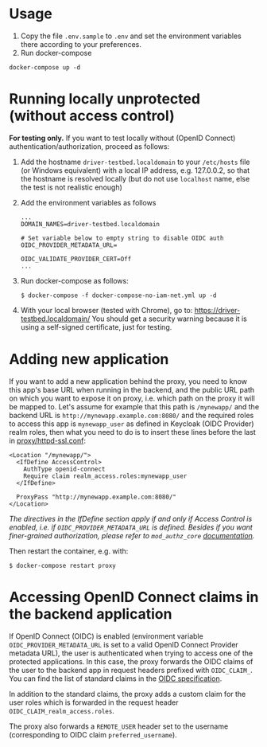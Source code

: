 # Usage

1. Copy the file `.env.sample` to `.env` and set the environment variables there according to your preferences.
1. Run docker-compose

```console
docker-compose up -d
```

# Running locally unprotected (without access control)
**For testing only.**
If you want to test locally without (OpenID Connect) authentication/authorization, proceed as follows:

1. Add the hostname `driver-testbed.localdomain` to your `/etc/hosts` file (or Windows equivalent) with a local IP address, e.g. 127.0.0.2, so that the hostname is resolved locally (but do not use `localhost` name, else the test is not realistic enough)
1. Add the environment variables as follows 
    ```
    ...
    DOMAIN_NAMES=driver-testbed.localdomain

    # Set variable below to empty string to disable OIDC auth
    OIDC_PROVIDER_METADATA_URL=

    OIDC_VALIDATE_PROVIDER_CERT=Off
    ...
    ```

1. Run docker-compose as follows:
   ```
   $ docker-compose -f docker-compose-no-iam-net.yml up -d
   ```
1. With your local browser (tested with Chrome), go to: https://driver-testbed.localdomain/
You should get a security warning because it is using a self-signed certificate, just for testing.

# Adding new application
If you want to add a new application behind the proxy, you need to know this app's base URL when running in the backend, and the public URL path on which you want to expose it on proxy, i.e. which path on the proxy it will be mapped to. Let's assume for example that this path is `/mynewapp/` and the backend URL is `http://mynewapp.example.com:8080/` and the required roles to access this app is `mynewapp_user` as defined in Keycloak (OIDC Provider) realm roles, then what you need to do is to insert these lines before the last in [proxy/httpd-ssl.conf](proxy/httpd-ssl.conf):

```
<Location "/mynewapp/">
  <IfDefine AccessControl>
    AuthType openid-connect
    Require claim realm_access.roles:mynewapp_user
  </IfDefine>

  ProxyPass "http://mynewapp.example.com:8080/"
</Location>
```

*The directives in the IfDefine section apply if and only if Access Control is enabled, i.e. if `OIDC_PROVIDER_METADATA_URL` is defined. Besides if you want finer-grained authorization, please refer to `mod_authz_core` [documentation](https://httpd.apache.org/docs/2.4/mod/mod_authz_core.html).*

Then restart the container, e.g. with:

```
$ docker-compose restart proxy
```


# Accessing OpenID Connect claims in the backend application
If OpenID Connect (OIDC) is enabled (environment variable `OIDC_PROVIDER_METADATA_URL` is set to a valid OpenID Connect Provider metadata URL), the user is authenticated when trying to access one of the protected applications. In this case, the proxy forwards the OIDC claims of the user to the backend app in request headers prefixed with `OIDC_CLAIM_`. You can find the list of standard claims in the [OIDC specification](https://openid.net/specs/openid-connect-core-1_0.html#StandardClaims).

In addition to the standard claims, the proxy adds a custom claim for the user roles which is forwarded in the request header `OIDC_CLAIM_realm_access.roles`. 

The proxy also forwards a `REMOTE_USER` header set to the username (corresponding to OIDC claim `preferred_username`).
